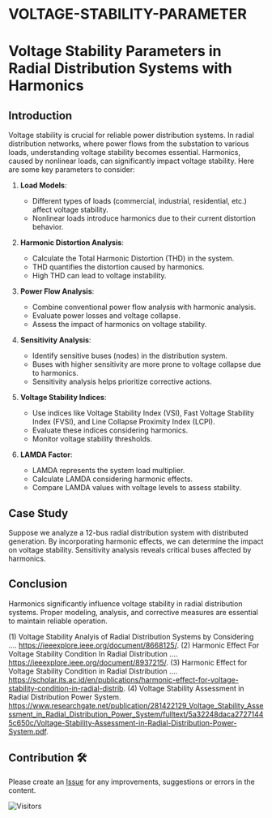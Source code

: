 # VOLTAGE-STABILITY-PARAMETER


# Voltage Stability Parameters in Radial Distribution Systems with Harmonics

## Introduction
Voltage stability is crucial for reliable power distribution systems. In radial distribution networks, where power flows from the substation to various loads, understanding voltage stability becomes essential. Harmonics, caused by nonlinear loads, can significantly impact voltage stability. Here are some key parameters to consider:

1. **Load Models**:
   - Different types of loads (commercial, industrial, residential, etc.) affect voltage stability.
   - Nonlinear loads introduce harmonics due to their current distortion behavior.

2. **Harmonic Distortion Analysis**:
   - Calculate the Total Harmonic Distortion (THD) in the system.
   - THD quantifies the distortion caused by harmonics.
   - High THD can lead to voltage instability.

3. **Power Flow Analysis**:
   - Combine conventional power flow analysis with harmonic analysis.
   - Evaluate power losses and voltage collapse.
   - Assess the impact of harmonics on voltage stability.

4. **Sensitivity Analysis**:
   - Identify sensitive buses (nodes) in the distribution system.
   - Buses with higher sensitivity are more prone to voltage collapse due to harmonics.
   - Sensitivity analysis helps prioritize corrective actions.

5. **Voltage Stability Indices**:
   - Use indices like Voltage Stability Index (VSI), Fast Voltage Stability Index (FVSI), and Line Collapse Proximity Index (LCPI).
   - Evaluate these indices considering harmonics.
   - Monitor voltage stability thresholds.

6. **LAMDA Factor**:
   - LAMDA represents the system load multiplier.
   - Calculate LAMDA considering harmonic effects.
   - Compare LAMDA values with voltage levels to assess stability.

## Case Study
Suppose we analyze a 12-bus radial distribution system with distributed generation. By incorporating harmonic effects, we can determine the impact on voltage stability. Sensitivity analysis reveals critical buses affected by harmonics.

## Conclusion
Harmonics significantly influence voltage stability in radial distribution systems. Proper modeling, analysis, and corrective measures are essential to maintain reliable operation.



[1]: https://ieeexplore.ieee.org/document/8668125/
[2]: https://ieeexplore.ieee.org/document/8937215/
[3]: https://scholar.its.ac.id/en/publications/harmonic-effect-for-voltage-stability-condition-in-radial-distrib
[4]: https://www.researchgate.net/publication/281422129_Voltage_Stability_Assessment_in_Radial_Distribution_Power_System/fulltext/5a32248daca27271445c650c/Voltage-Stability-Assessment-in-Radial-Distribution-Power-System.pdf


(1) Voltage Stability Analyis of Radial Distribution Systems by Considering .... https://ieeexplore.ieee.org/document/8668125/.
(2) Harmonic Effect For Voltage Stability Condition In Radial Distribution .... https://ieeexplore.ieee.org/document/8937215/.
(3) Harmonic Effect for Voltage Stability Condition in Radial Distribution .... https://scholar.its.ac.id/en/publications/harmonic-effect-for-voltage-stability-condition-in-radial-distrib.
(4) Voltage Stability Assessment in Radial Distribution Power System. https://www.researchgate.net/publication/281422129_Voltage_Stability_Assessment_in_Radial_Distribution_Power_System/fulltext/5a32248daca27271445c650c/Voltage-Stability-Assessment-in-Radial-Distribution-Power-System.pdf.

## Contribution 🛠️

Please create an [Issue](https://github.com/sofyansofyan/Voltage-Stability/issues) for any improvements, suggestions or errors in the content.

![Visitors](https://api.visitorbadge.io/api/visitors?path=https%3A%2F%2Fgithub.com%2Fop1i%2FVoltage-Stability&label=Visitor&countColor=%23263759)


